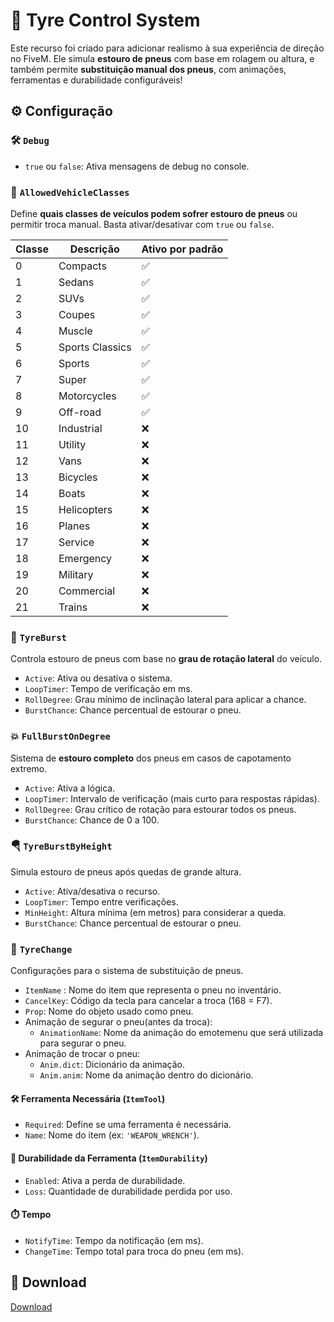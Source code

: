 # 🔧 Tyre Control System

Este recurso foi criado para adicionar realismo à sua experiência de direção no FiveM. Ele simula **estouro de pneus** com base em rolagem ou altura, e também permite **substituição manual dos pneus**, com animações, ferramentas e durabilidade configuráveis!

## ⚙️ Configuração

### 🛠 `Debug`

-   `true` ou `false`: Ativa mensagens de debug no console.

### 🚫 `AllowedVehicleClasses`

Define **quais classes de veículos podem sofrer estouro de pneus** ou permitir troca manual. Basta ativar/desativar com `true` ou `false`.

| Classe | Descrição       | Ativo por padrão |
| ------ | --------------- | ---------------- |
| 0      | Compacts        | ✅               |
| 1      | Sedans          | ✅               |
| 2      | SUVs            | ✅               |
| 3      | Coupes          | ✅               |
| 4      | Muscle          | ✅               |
| 5      | Sports Classics | ✅               |
| 6      | Sports          | ✅               |
| 7      | Super           | ✅               |
| 8      | Motorcycles     | ✅               |
| 9      | Off-road        | ✅               |
| 10     | Industrial      | ❌               |
| 11     | Utility         | ❌               |
| 12     | Vans            | ❌               |
| 13     | Bicycles        | ❌               |
| 14     | Boats           | ❌               |
| 15     | Helicopters     | ❌               |
| 16     | Planes          | ❌               |
| 17     | Service         | ❌               |
| 18     | Emergency       | ❌               |
| 19     | Military        | ❌               |
| 20     | Commercial      | ❌               |
| 21     | Trains          | ❌               |

### 🧨 `TyreBurst`

Controla estouro de pneus com base no **grau de rotação lateral** do veículo.

-   `Active`: Ativa ou desativa o sistema.
-   `LoopTimer`: Tempo de verificação em ms.
-   `RollDegree`: Grau mínimo de inclinação lateral para aplicar a chance.
-   `BurstChance`: Chance percentual de estourar o pneu.

### 💥 `FullBurstOnDegree`

Sistema de **estouro completo** dos pneus em casos de capotamento extremo.

-   `Active`: Ativa a lógica.
-   `LoopTimer`: Intervalo de verificação (mais curto para respostas rápidas).
-   `RollDegree`: Grau crítico de rotação para estourar todos os pneus.
-   `BurstChance`: Chance de 0 a 100.

### 🪂 `TyreBurstByHeight`

Simula estouro de pneus após quedas de grande altura.

-   `Active`: Ativa/desativa o recurso.
-   `LoopTimer`: Tempo entre verificações.
-   `MinHeight`: Altura mínima (em metros) para considerar a queda.
-   `BurstChance`: Chance percentual de estourar o pneu.

### 🔧 `TyreChange`

Configurações para o sistema de substituição de pneus.

-   `ItemName` : Nome do item que representa o pneu no inventário.
-   `CancelKey`: Código da tecla para cancelar a troca (168 = F7).
-   `Prop`: Nome do objeto usado como pneu.
-   Animação de segurar o pneu(antes da troca):
    -   `AnimationName`: Nome da animação do emotemenu que será utilizada para segurar o pneu.
-   Animação de trocar o pneu:
    -   `Anim.dict`: Dicionário da animação.
    -   `Anim.anim`: Nome da animação dentro do dicionário.

#### 🛠️ Ferramenta Necessária (`ItemTool`)

-   `Required`: Define se uma ferramenta é necessária.
-   `Name`: Nome do item (ex: `'WEAPON_WRENCH'`).

#### 🔋 Durabilidade da Ferramenta (`ItemDurability`)

-   `Enabled`: Ativa a perda de durabilidade.
-   `Loss`: Quantidade de durabilidade perdida por uso.

#### ⏱️ Tempo

-   `NotifyTime`: Tempo da notificação (em ms).
-   `ChangeTime`: Tempo total para troca do pneu (em ms).

## 💾 Download

[Download](https://github.com/mri-Qbox-Brasil/mri_Qtyrecontrol)
